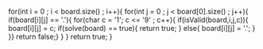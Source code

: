 for(int i = 0 ; i < board.size() ; i++){
for(int j = 0 ; j < board[0].size() ; j++){
if(board[i][j] == '.'){
for(char c = '1'; c <= '9' ; c++){
if(isValid(board,i,j,c)){
board[i][j] = c;
if(solve(board) == true){
return true;
}
else{
board[i][j] = '.';
}
}}
return false;}
}
}
return true;
}